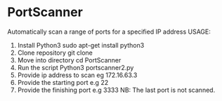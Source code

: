 # PortScanner
Automatically scan a range of ports for a specified IP address
USAGE:
1. Install Python3
sudo apt-get install python3
2. Clone repository
git clone <link>
3. Move into directory
cd PortScanner
4. Run the script
Python3 portscanner2.py
5. Provide ip address to scan eg 172.16.63.3
6. Provide the starting port e.g 22
7. Provide the finishing port e.g 3333
NB: The last port is not scanned.

